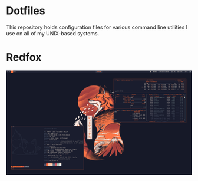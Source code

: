 # Dotfiles

This repository holds configuration files for various command line utilities I use on all of my UNIX-based systems.

# Redfox
![redfox_desktop](./screenshots/screenshot1.png)
